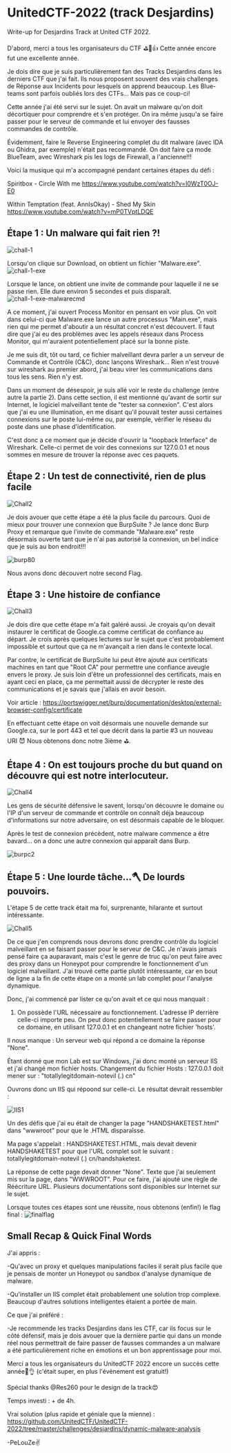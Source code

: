 # UnitedCTF-2022 (track Desjardins)

Write-up for Desjardins Track at United CTF 2022.

D'abord, merci a tous les organisateurs du CTF ⛳🙌👍 Cette année encore fut une excellente année.

Je dois dire que je suis particulièrement fan des Tracks Desjardins dans les derniers CTF que j'ai fait. Ils nous proposent souvent des vrais challenges de Réponse aux Incidents pour lesquels on apprend beaucoup. Les Blue-teams sont parfois oubliés lors des CTFs... Mais pas ce coup-ci!

Cette année j'ai été servi sur le sujet. On avait un malware qu'on doit décortiquer pour comprendre et s'en protéger. On ira même jusqu'a se faire passer pour le serveur de commande et lui envoyer des fausses commandes de contrôle.

Évidemment, faire le Reverse Engineering complet du dit malware (avec IDA ou Ghidra, par exemple) n'était pas recommandé. 
On doit faire ça mode BlueTeam, avec Wireshark pis les logs de Firewall, a l'ancienne!!!

Voici la musique qui m'a accompagné pendant certaines étapes du défi :

Spiritbox - Circle With me https://www.youtube.com/watch?v=I0WzT0OJ-E0

Within Temptation (feat. AnnIsOkay) - Shed My Skin https://www.youtube.com/watch?v=mP0TVptLDQE



## Étape 1 : Un malware qui fait rien ?!
![chall-1](https://user-images.githubusercontent.com/16509773/194682871-b9bad6fd-0d38-4a47-bc24-d8f7747a86cc.jpg)

Lorsqu'on clique sur Download, on obtient un fichier "Malware.exe".
![chall-1-exe](https://user-images.githubusercontent.com/16509773/194682903-afede08f-5eba-4c60-9365-e92d11653250.jpg)

Lorsque le lance, on obtient une invite de commande pour laquelle il ne se passe rien. Elle dure environ 5 secondes et puis disparaît.
![chall-1-exe-malwarecmd](https://user-images.githubusercontent.com/16509773/194682911-20b751da-f002-4c8b-aea5-34240c101df7.jpg)

A ce moment, j'ai ouvert Process Monitor en pensant en voir plus. On voit dans celui-ci que Malware.exe lance un autre processus "Main.exe", mais rien qui me permet d'aboutir a un résultat concret n'est découvert. Il faut dire que j'ai eu des problèmes avec les appels réseaux dans Process Monitor, qui m'auraient potentiellement placé sur la bonne piste.

Je me suis dit, tôt ou tard, ce fichier malveillant devra parler a un serveur de Commande et Contrôle (C&C), donc lançons Wireshark...
Rien n'est trouvé sur wireshark au premier abord, j'ai beau virer les communications dans tous les sens. Rien n'y est.

Dans un moment de désespoir, je suis allé voir le reste du challenge (entre autre la partie 2). Dans cette section, il est mentionné qu'avant de sortir sur Internet, le logiciel malveillant tente de "tester sa connexion". C'est alors que j'ai eu une illumination, en me disant qu'il pouvait tester aussi certaines connexions sur le poste lui-même ou, par exemple, vérifier le réseau du poste dans une phase d'identification.

C'est donc a ce moment que je décide d'ouvrir la "loopback Interface" de Wireshark. 
Celle-ci permet de voir des connexions sur 127.0.0.1 et nous sommes en mesure de trouver la réponse avec ces paquets.


## Étape 2 : Un test de connectivité, rien de plus facile
![Chall2](https://user-images.githubusercontent.com/16509773/194683427-64aef80c-23b6-4b02-8a33-690a797dc6ea.jpg)

Je dois avouer que cette étape a été la plus facile du parcours. Quoi de mieux pour trouver une connexion que BurpSuite ?
Je lance donc Burp Proxy et remarque que l'invite de commande "Malware.exe" reste désormais ouverte tant que je n'ai pas autorisé la connexion, un bel indice que je suis au bon endroit!!!


![burp80](https://user-images.githubusercontent.com/16509773/194683716-7e2e874d-10df-4373-bd19-05e75a24c1bc.jpg)

Nous avons donc découvert notre second Flag.


## Étape 3 : Une histoire de confiance

![Chall3](https://user-images.githubusercontent.com/16509773/194683774-50544d52-da95-45f4-93da-60d5e408479c.jpg)

Je dois dire que cette étape m'a fait galéré aussi. Je croyais qu'on devait instaurer le certificat de Google.ca comme certificat de confiance au départ. Je crois après quelques lectures sur le sujet que c'est probablement impossible et surtout que ça ne m'avançait a rien dans le contexte local.

Par contre, le certificat de BurpSuite lui peut être ajouté aux certificats machines en tant que "Root CA" pour permettre une confiance aveugle envers le proxy.
Je suis loin d'être un professionnel des certificats, mais en ayant ceci en place, ça me permettait aussi de décrypter le reste des communications et je savais que j'allais en avoir besoin.

Voir article : https://portswigger.net/burp/documentation/desktop/external-browser-config/certificate

En effectuant cette étape on voit désormais une nouvelle demande sur Google.ca, sur le port 443 et tel que décrit dans la partie #3 un nouveau URI 😈
Nous obtenons donc notre 3ième ⛳.


## Étape 4 : On est toujours proche du but quand on découvre qui est notre interlocuteur.

![Chall4](https://user-images.githubusercontent.com/16509773/194683927-528a39da-a56e-445d-a273-b09b04ee3343.jpg)

Les gens de sécurité défensive le savent, lorsqu'on découvre le domaine ou l'IP d'un serveur de commande et contrôle on connaît déja beaucoup d'informations sur notre adversaire, on est désormais capable de le bloquer. 

Après le test de connexion précèdent, notre malware commence a être bavard... on a donc une autre connexion qui apparaît dans Burp.

![burpc2](https://user-images.githubusercontent.com/16509773/194684104-d2b85719-f8ea-4be3-9014-d818b8bf2c02.jpg)


## Étape 5 : Une lourde tâche...🪓 De lourds pouvoirs.
L'étape 5 de cette track était ma foi, surprenante, hilarante et surtout intéressante.

![Chall5](https://user-images.githubusercontent.com/16509773/194684394-15feddee-d0e8-4950-bb84-f27360a9701c.jpg)

De ce que j'en comprends nous devrons donc prendre contrôle du logiciel malveillant en se faisant passer pour le serveur de C&C.
Je n'avais jamais pensé faire ça auparavant, mais c'est le genre de truc qu'on peut faire avec des proxy dans un Honeypot pour comprendre le fonctionnement d'un logiciel malveillant. J'ai trouvé cette partie plutôt intéressante, car en bout de ligne a la fin de cette étape on a monté un lab complet pour l'analyse dynamique.

Donc, j'ai commencé par lister ce qu'on avait et ce qui nous manquait : 
1) On possède l'URL nécessaire au fonctionnement. L'adresse IP derrière celle-ci importe peu.
                On peut donc potentiellement se faire passer pour ce domaine, en utilisant 127.0.0.1 et en changeant notre fichier 'hosts'.

Il nous manque : 
Un serveur web qui répond a ce domaine la réponse "None".

Étant donné que mon Lab est sur Windows, j'ai donc monté un serveur IIS et j'ai changé mon fichier hosts.
Changement du fichier Hosts : 
127.0.0.1 doit mener sur : "totallylegitdomain-notevil (.) cn"

Ouvrons donc un IIS qui répoond sur celle-ci. Le résultat devrait ressembler : 

![IIS1](https://user-images.githubusercontent.com/16509773/194684648-154f6614-ff6f-4b0c-91df-073770aab29c.jpg)

Un des défis que j'ai eu était de changer la page "HANDSHAKETEST.html" dans "wwwroot" pour que le .HTML disparaîsse.

Ma page s'appelait : HANDSHAKETEST.HTML, mais devait devenir HANDSHAKETEST pour que l'URL complet soit le suivant : totallylegitdomain-notevil (.) cn/handshaketest.

La réponse de cette page devait donner "None". Texte que j'ai seulement mis sur la page, dans "WWWROOT". 
Pour ce faire, j'ai ajouté une règle de Réécriture URL.
Plusieurs documentations sont disponibles sur Internet sur le sujet.

Lorsque toutes ces étapes sont une réussite, nous obtenons (enfin!) le flag final :
![finalflag](https://user-images.githubusercontent.com/16509773/194684865-acaad4aa-d508-434f-8067-7d783a793f5b.jpg)


## Small Recap & Quick Final Words

J'ai appris :

-Qu'avec un proxy et quelques manipulations faciles il serait plus facile que je pensais de monter un Honeypot ou sandbox d'analyse dynamique de malware.

-Qu'installer un IIS complet était probablement une solution trop complexe. Beaucoup d'autres solutions intelligentes étaient a portée de main.

Ce que j'ai préféré : 

-Je recommende les tracks Desjardins dans les CTF, car ils focus sur le côté défensif, mais je dois avouer que la dernière partie qui dans un monde réel nous permettrait de faire passer de fausses commandes a un malware a été particulièrement riche en émotions et un bon apprentissage pour moi.


Merci a tous les organisateurs du UnitedCTF 2022 encore un succès cette année🚩👌 (c'était super, en plus l'évènement est gratuit!)

Spécial thanks @Res260 pour le design de la track😍

Temps investi : + de 4h.

Vrai solution (plus rapide et géniale que la mienne) : https://github.com/UnitedCTF/UnitedCTF-2022/tree/master/challenges/desjardins/dynamic-malware-analysis 

-PeLouZe✌




